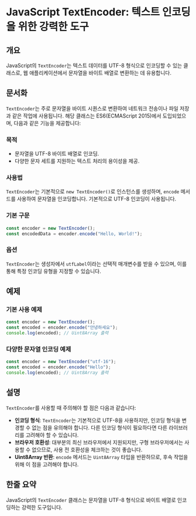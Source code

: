 <!--
Meta Description: # JavaScript TextEncoder: 텍스트 인코딩을 위한 강력한 도구 ## 개요 JavaScript의 `TextEncoder`는 텍스트 데이터를 UTF-8 형식으로 인코딩할 수 있는 클래스로, 웹 애플리케이션에서 문자열을 바이트 배열로 변환하는 데 유용합니다...
Meta Keywords: textencoder, utf, 인코딩, const, encoder
-->

# JavaScript TextEncoder: 텍스트 인코딩을 위한 강력한 도구

## 개요
JavaScript의 `TextEncoder`는 텍스트 데이터를 UTF-8 형식으로 인코딩할 수 있는 클래스로, 웹 애플리케이션에서 문자열을 바이트 배열로 변환하는 데 유용합니다.

## 문서화
`TextEncoder`는 주로 문자열을 바이트 시퀀스로 변환하여 네트워크 전송이나 파일 저장과 같은 작업에 사용됩니다. 해당 클래스는 ES6(ECMAScript 2015)에서 도입되었으며, 다음과 같은 기능을 제공합니다:

### 목적
- 문자열을 UTF-8 바이트 배열로 인코딩.
- 다양한 문자 세트를 지원하는 텍스트 처리의 용이성을 제공.

### 사용법
`TextEncoder`는 기본적으로 `new TextEncoder()`로 인스턴스를 생성하며, `encode` 메서드를 사용하여 문자열을 인코딩합니다. 기본적으로 UTF-8 인코딩이 사용됩니다.

### 기본 구문
```javascript
const encoder = new TextEncoder();
const encodedData = encoder.encode("Hello, World!");
```

### 옵션
`TextEncoder`는 생성자에서 `utfLabel`이라는 선택적 매개변수를 받을 수 있으며, 이를 통해 특정 인코딩 유형을 지정할 수 있습니다.

## 예제
### 기본 사용 예제
```javascript
const encoder = new TextEncoder();
const encoded = encoder.encode("안녕하세요");
console.log(encoded); // Uint8Array 출력
```

### 다양한 문자열 인코딩 예제
```javascript
const encoder = new TextEncoder("utf-16");
const encoded = encoder.encode("Hello");
console.log(encoded); // Uint8Array 출력
```

## 설명
`TextEncoder`를 사용할 때 주의해야 할 점은 다음과 같습니다:

- **인코딩 형식**: `TextEncoder`는 기본적으로 UTF-8을 사용하지만, 인코딩 형식을 변경할 수 없는 점을 유의해야 합니다. 다른 인코딩 형식이 필요하다면 다른 라이브러리를 고려해야 할 수 있습니다.
- **브라우저 호환성**: 대부분의 최신 브라우저에서 지원되지만, 구형 브라우저에서는 사용할 수 없으므로, 사용 전 호환성을 체크하는 것이 좋습니다.
- **Uint8Array 반환**: `encode` 메서드는 `Uint8Array` 타입을 반환하므로, 후속 작업을 위해 이 점을 고려해야 합니다.

## 한줄 요약
JavaScript의 `TextEncoder` 클래스는 문자열을 UTF-8 형식으로 바이트 배열로 인코딩하는 강력한 도구입니다.